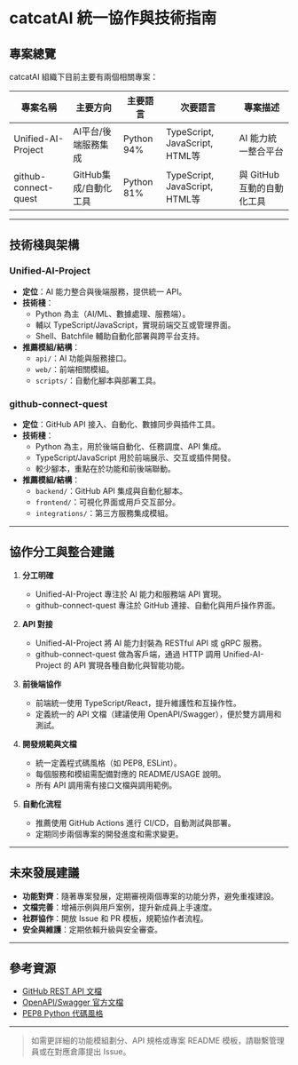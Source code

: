 # catcatAI 統一協作與技術指南

## 專案總覽

catcatAI 組織下目前主要有兩個相關專案：

| 專案名稱                        | 主要方向               | 主要語言    | 次要語言                        | 專案描述             |
|---------------------------------|------------------------|-------------|---------------------------------|----------------------|
| Unified-AI-Project              | AI平台/後端服務集成    | Python 94%  | TypeScript, JavaScript, HTML等  | AI 能力統一整合平台  |
| github-connect-quest            | GitHub集成/自動化工具  | Python 81%  | TypeScript, JavaScript, HTML等  | 與 GitHub 互動的自動化工具 |

---

## 技術棧與架構

### Unified-AI-Project

- **定位**：AI 能力整合與後端服務，提供統一 API。
- **技術棧**：
  - Python 為主（AI/ML、數據處理、服務端）。
  - 輔以 TypeScript/JavaScript，實現前端交互或管理界面。
  - Shell、Batchfile 輔助自動化部署與跨平台支持。
- **推薦模組/結構**：
  - `api/`：AI 功能與服務接口。
  - `web/`：前端相關模組。
  - `scripts/`：自動化腳本與部署工具。

### github-connect-quest

- **定位**：GitHub API 接入、自動化、數據同步與插件工具。
- **技術棧**：
  - Python 為主，用於後端自動化、任務調度、API 集成。
  - TypeScript/JavaScript 用於前端展示、交互或插件開發。
  - 較少腳本，重點在於功能和前後端聯動。
- **推薦模組/結構**：
  - `backend/`：GitHub API 集成與自動化腳本。
  - `frontend/`：可視化界面或用戶交互部分。
  - `integrations/`：第三方服務集成模組。

---

## 協作分工與整合建議

1. **分工明確**
   - Unified-AI-Project 專注於 AI 能力和服務端 API 實現。
   - github-connect-quest 專注於 GitHub 連接、自動化與用戶操作界面。

2. **API 對接**
   - Unified-AI-Project 將 AI 能力封裝為 RESTful API 或 gRPC 服務。
   - github-connect-quest 做為客戶端，通過 HTTP 調用 Unified-AI-Project 的 API 實現各種自動化與智能功能。

3. **前後端協作**
   - 前端統一使用 TypeScript/React，提升維護性和互操作性。
   - 定義統一的 API 文檔（建議使用 OpenAPI/Swagger），便於雙方調用和測試。

4. **開發規範與文檔**
   - 統一定義程式碼風格（如 PEP8, ESLint）。
   - 每個服務和模組需配備對應的 README/USAGE 說明。
   - 所有 API 調用需有接口文檔與調用範例。

5. **自動化流程**
   - 推薦使用 GitHub Actions 進行 CI/CD，自動測試與部署。
   - 定期同步兩個專案的開發進度和需求變更。

---

## 未來發展建議

- **功能對齊**：隨著專案發展，定期審視兩個專案的功能分界，避免重複建設。
- **文檔完善**：增補示例與用戶案例，提升新成員上手速度。
- **社群協作**：開放 Issue 和 PR 模板，規範協作者流程。
- **安全與維護**：定期依賴升級與安全審查。

---

## 參考資源

- [GitHub REST API 文檔](https://docs.github.com/en/rest)
- [OpenAPI/Swagger 官方文檔](https://swagger.io/docs/)
- [PEP8 Python 代碼風格](https://pep8.org/)

---

> 如需更詳細的功能模組劃分、API 規格或專案 README 模板，請聯繫管理員或在對應倉庫提出 Issue。